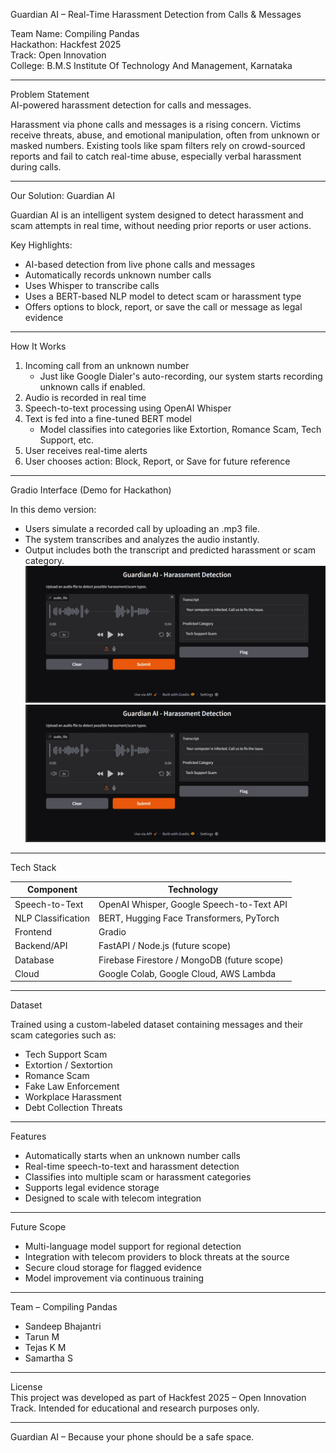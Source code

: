 Guardian AI – Real-Time Harassment Detection from Calls & Messages

Team Name: Compiling Pandas  
Hackathon: Hackfest 2025  
Track: Open Innovation  
College: B.M.S Institute Of Technology And Management, Karnataka

---

Problem Statement  
AI-powered harassment detection for calls and messages.

Harassment via phone calls and messages is a rising concern. Victims receive threats, abuse, and emotional manipulation, often from unknown or masked numbers. Existing tools like spam filters rely on crowd-sourced reports and fail to catch real-time abuse, especially verbal harassment during calls.

---

Our Solution: Guardian AI  

Guardian AI is an intelligent system designed to detect harassment and scam attempts in real time, without needing prior reports or user actions.

Key Highlights:
- AI-based detection from live phone calls and messages  
- Automatically records unknown number calls  
- Uses Whisper to transcribe calls  
- Uses a BERT-based NLP model to detect scam or harassment type  
- Offers options to block, report, or save the call or message as legal evidence  

---

How It Works

1. Incoming call from an unknown number  
   - Just like Google Dialer's auto-recording, our system starts recording unknown calls if enabled.  
2. Audio is recorded in real time  
3. Speech-to-text processing using OpenAI Whisper  
4. Text is fed into a fine-tuned BERT model  
   - Model classifies into categories like Extortion, Romance Scam, Tech Support, etc.  
5. User receives real-time alerts  
6. User chooses action: Block, Report, or Save for future reference  

---

Gradio Interface (Demo for Hackathon)

In this demo version:
- Users simulate a recorded call by uploading an .mp3 file.
- The system transcribes and analyzes the audio instantly.
- Output includes both the transcript and predicted harassment or scam category.
![Guardian AI UI](WhatsApp%20Image%202025-04-20%20at%2000.17.27_96cb87b9.jpg)
![Guardian AI UI](WhatsApp%20Image%202025-04-20%20at%2000.17.27_96cb87b9.jpg)

---

Tech Stack

Component            | Technology  
--------------------|-----------------------------  
Speech-to-Text      | OpenAI Whisper, Google Speech-to-Text API  
NLP Classification  | BERT, Hugging Face Transformers, PyTorch  
Frontend            | Gradio  
Backend/API         | FastAPI / Node.js (future scope)  
Database            | Firebase Firestore / MongoDB (future scope)  
Cloud               | Google Colab, Google Cloud, AWS Lambda  

---

Dataset

Trained using a custom-labeled dataset containing messages and their scam categories such as:
- Tech Support Scam  
- Extortion / Sextortion  
- Romance Scam  
- Fake Law Enforcement  
- Workplace Harassment  
- Debt Collection Threats  

---

Features

- Automatically starts when an unknown number calls  
- Real-time speech-to-text and harassment detection  
- Classifies into multiple scam or harassment categories  
- Supports legal evidence storage  
- Designed to scale with telecom integration  

---

Future Scope

- Multi-language model support for regional detection  
- Integration with telecom providers to block threats at the source  
- Secure cloud storage for flagged evidence  
- Model improvement via continuous training  

---

Team – Compiling Pandas  
- Sandeep Bhajantri  
- Tarun M  
- Tejas K M  
- Samartha S  

---

License  
This project was developed as part of Hackfest 2025 – Open Innovation Track. Intended for educational and research purposes only.

---

Guardian AI – Because your phone should be a safe space.
